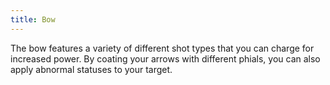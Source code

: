 ```yaml
---
title: Bow
---
```


The bow features a variety of different shot types that you can charge for increased power. By coating your arrows with different phials, you can also apply abnormal statuses to your target.
